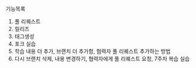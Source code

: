 기능목록
1. 풀 리퀘스트
2. 릴리즈
3. 태그생성
4. 포크 실습
5. 학습 내용 더 추가, 브랜치 더 추가함, 협력자 풀 리퀘스트 추가하는 방법
6. 다시 브랜치 삭제, 내용 변경하기, 협력자에게 풀 리퀘스트 요청, 7주차 복습 실습
